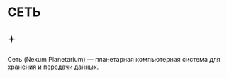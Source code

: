 # СЕТЬ

## 🟄

Сеть (Nexum Planetarium) — планетарная компьютерная система для хранения и передачи данных.